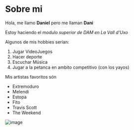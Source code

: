 # Sobre mi
Hola, me llamo **Daniel** pero me llaman **Dani**

Estoy haciendo el *modulo superior de DAM en La Vall d'Uxo*

Algunos de mis hobbies serian:
1. Jugar VideoJuegos
2. Hacer deporte
3. Escuchar Música
4. Jugar a la petanca en ambito competitivo (con los yayos)
  




Mis artistas favoritos són
* Extremoduro
* Melendi
* Estopa
* Fito
* Travis Scott
* The Weekend

![image](https://i.pinimg.com/originals/7e/51/53/7e5153fea10317b079eca79431f3d2b9.jpg)
